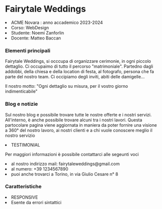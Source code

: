 <h1><b></b>Fairytale Weddings</h1>
<li>ACME Novara : anno accademico 2023-2024</a></li>
<li>Corso: WebDesign</a></li>
<li>Studente: Noemi Zanforlin</a></li>
<li>Docente: Matteo Baccan</a></li>
<h3><b></b>Elementi principali</h3>
</p>Fairytale Weddings, si occcupa di organizzare cerimonie, in ogni piccolo dettaglio. Ci occupaimo di tutto il percorso "matrimoniale". Partedno dagli addobbi, della chiesa e della location di festa, al fotografo, persona che fa parte del nostro team. Ci occipiamo degli inviti, abiti delle damigelle...</p>
</p>Il nostro motto: "Ogni dettaglio su misura, per il vostro giorno indimenticabile"</p>

<h3><b></b>Blog e notizie</h3>
</p>Sul nostro blog e possibile trovare tutte le nostre offerte e i nostri servizi. All'interno, è anche possibile trovare alcuni tra i nostri lavori. Questa partocolare pagina viene aggiornata in maniera da poter fornire una visione a 360° del nostro lavoro, ai nostri clienti e a chi vuole conoscere meglio il nostro servizio</p>

<li>TESTIMONIAL</a></li>

</p>Per maggiori informazioni è possibile contattarci alle segeunti voci</p>
     <li>al nostro indirizzo mail: fairytaleweddings@gmail.com</a></li>
     <li>al numero: +39 1234567890</a></li>
     <li>puoi anche trovarci a Torino, in via Giulio Cesare n° 8</a></li>
<h3><b></b>Caratteristiche</h3>
<li>RESPONSIVE</a></li>
<li>Esente da errori sintattici</a></li>
